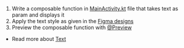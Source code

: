1. Write a composable function in [MainActivity.kt](course://lesson1/task1/library/src/main/java/in/obvious/course/compose/library/MainActivity.kt) file that takes text as param and displays it
2. Apply the text style as given in the [Figma designs](https://www.figma.com/file/HQTXSLsB6cip2kT4hBCFCd/ComposePlayground?node-id=1%3A3&t=YdJG14SNlvrFuxIt-0)
3. Preview the composable function with [@Preview](https://developer.android.com/jetpack/compose/tooling/studio#preview)

- Read  more about [Text](https://developer.android.com/jetpack/compose/text) 
